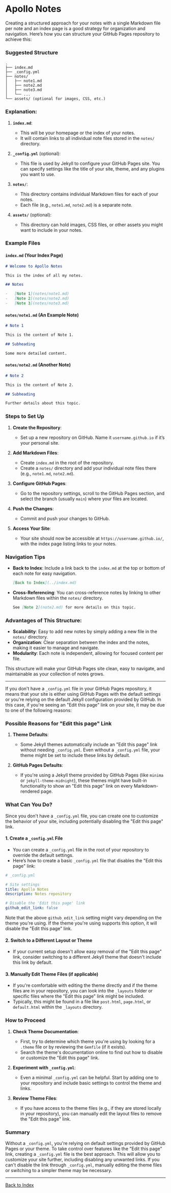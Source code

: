 # Apollo Notes

Creating a structured approach for your notes with a single Markdown file per note and an index page is a good strategy for organization and navigation. Here’s how you can structure your GitHub Pages repository to achieve this:

### Suggested Structure

```
.
├── index.md
├── _config.yml
├── notes/
│   ├── note1.md
│   ├── note2.md
│   ├── note3.md
│   └── ...
└── assets/ (optional for images, CSS, etc.)
```

### Explanation:

1. **`index.md`**:

    - This will be your homepage or the index of your notes.
    - It will contain links to all individual note files stored in the `notes/` directory.

2. **`_config.yml`** (optional):

    - This file is used by Jekyll to configure your GitHub Pages site. You can specify settings like the title of your site, theme, and any plugins you want to use.

3. **`notes/`**:

    - This directory contains individual Markdown files for each of your notes.
    - Each file (e.g., `note1.md`, `note2.md`) is a separate note.

4. **`assets/`** (optional):
    - This directory can hold images, CSS files, or other assets you might want to include in your notes.

### Example Files

#### `index.md` (Your Index Page)

```markdown
# Welcome to Apollo Notes

This is the index of all my notes.

## Notes

-   [Note 1](notes/note1.md)
-   [Note 2](notes/note2.md)
-   [Note 3](notes/note3.md)
```

#### `notes/note1.md` (An Example Note)

```markdown
# Note 1

This is the content of Note 1.

## Subheading

Some more detailed content.
```

#### `notes/note2.md` (Another Note)

```markdown
# Note 2

This is the content of Note 2.

## Subheading

Further details about this topic.
```

### Steps to Set Up

1. **Create the Repository**:

    - Set up a new repository on GitHub. Name it `username.github.io` if it’s your personal site.

2. **Add Markdown Files**:

    - Create `index.md` in the root of the repository.
    - Create a `notes/` directory and add your individual note files there (e.g., `note1.md`, `note2.md`).

3. **Configure GitHub Pages**:

    - Go to the repository settings, scroll to the GitHub Pages section, and select the branch (usually `main`) where your files are located.

4. **Push the Changes**:

    - Commit and push your changes to GitHub.

5. **Access Your Site**:
    - Your site should now be accessible at `https://username.github.io/`, with the index page listing links to your notes.

### Navigation Tips

-   **Back to Index**: Include a link back to the `index.md` at the top or bottom of each note for easy navigation.

    ```markdown
    [Back to Index](../index.md)
    ```

-   **Cross-Referencing**: You can cross-reference notes by linking to other Markdown files within the `notes/` directory.

    ```markdown
    See [Note 2](note2.md) for more details on this topic.
    ```

### Advantages of This Structure:

-   **Scalability**: Easy to add new notes by simply adding a new file in the `notes/` directory.
-   **Organization**: Clear separation between the index and the notes, making it easier to manage and navigate.
-   **Modularity**: Each note is independent, allowing for focused content per file.

This structure will make your GitHub Pages site clean, easy to navigate, and maintainable as your collection of notes grows.

---

If you don't have a `_config.yml` file in your GitHub Pages repository, it means that your site is either using GitHub Pages with the default settings or you're relying on the default Jekyll configuration provided by GitHub. In this case, if you're seeing an "Edit this page" link on your site, it may be due to one of the following reasons:

### Possible Reasons for "Edit this page" Link

1. **Theme Defaults**:

    - Some Jekyll themes automatically include an "Edit this page" link without needing `_config.yml`. Even without a `_config.yml` file, your theme might be set to include these links by default.

2. **GitHub Pages Defaults**:
    - If you're using a Jekyll theme provided by GitHub Pages (like `minima` or `jekyll-theme-midnight`), these themes might have built-in functionality to show an "Edit this page" link on every Markdown-rendered page.

### What Can You Do?

Since you don't have a `_config.yml` file, you can create one to customize the behavior of your site, including potentially disabling the "Edit this page" link.

#### 1. **Create a `_config.yml` File**

-   You can create a `_config.yml` file in the root of your repository to override the default settings.
-   Here’s how to create a basic `_config.yml` file that disables the "Edit this page" link:

```yaml
# _config.yml

# Site settings
title: Apollo Notes
description: Notes repository

# Disable the 'Edit this page' link
github_edit_link: false
```

Note that the above `github_edit_link` setting might vary depending on the theme you're using. If the theme you're using supports this option, it will disable the "Edit this page" link.

#### 2. **Switch to a Different Layout or Theme**

-   If your current setup doesn't allow easy removal of the "Edit this page" link, consider switching to a different Jekyll theme that doesn't include this link by default.

#### 3. **Manually Edit Theme Files (if applicable)**

-   If you're comfortable with editing the theme directly and if the theme files are in your repository, you can look into the `_layouts` folder or specific files where the "Edit this page" link might be included.
-   Typically, this might be found in a file like `post.html`, `page.html`, or `default.html` within the `_layouts` directory.

### How to Proceed

1. **Check Theme Documentation**:

    - First, try to determine which theme you're using by looking for a `.theme` file or by reviewing the `Gemfile` (if it exists).
    - Search the theme's documentation online to find out how to disable or customize the "Edit this page" link.

2. **Experiment with `_config.yml`**:

    - Even a minimal `_config.yml` can be helpful. Start by adding one to your repository and include basic settings to control the theme and links.

3. **Review Theme Files**:
    - If you have access to the theme files (e.g., if they are stored locally in your repository), you can manually edit the layout files to remove the "Edit this page" link.

### Summary

Without a `_config.yml`, you're relying on default settings provided by GitHub Pages or your theme. To take control over features like the "Edit this page" link, creating a `_config.yml` file is the best approach. This will allow you to customize your site further, including disabling any unwanted links. If you can't disable the link through `_config.yml`, manually editing the theme files or switching to a simpler theme may be necessary.

---

[Back to Index](../index.md)
